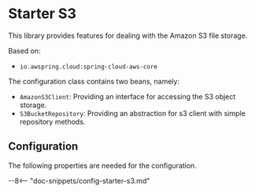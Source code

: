 # Starter S3

This library provides features for dealing with the Amazon S3 file storage.

Based on:
  - `io.awspring.cloud:spring-cloud-aws-core`

The configuration class contains two beans, namely:

- `AmazonS3Client`: Providing an interface for accessing the S3 object storage.
- `S3BucketRepository`: Providing an abstraction for s3 client with simple repository methods.

## Configuration

The following properties are needed for the configuration.

--8<-- "doc-snippets/config-starter-s3.md"
